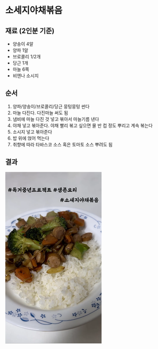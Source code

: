 # 소세지야채볶음 #

## 재료 (2인분 기준) ##

* 양송이 4알
* 양파 1알
* 브로콜리 1/2개
* 당근 1개
* 마늘 6쪽
* 비엔나 소시지


## 순서 ##

1. 양파/양송이/브로콜리/당근 뭉텅뭉텅 썬다
1. 마늘 다진다. 다진마늘 써도 됨
1. 냄비에 마늘 다진 것 넣고 볶아서 마늘기름 낸다
1. 야채 넣고 볶아준다. 야채 빨리 볶고 싶으면 물 반 컵 정도 뿌리고 계속 볶는다
1. 소시지 넣고 볶아준다
1. 밥 위에 얹어 먹는다
1. 취향에 따라 타바스코 소스 혹은 토마토 소스 뿌려도 됨


## 결과 ##

[![소시지야채볶음](./images/소시지야채볶음.png)](https://youtu.be/y7452oMjv8c)
